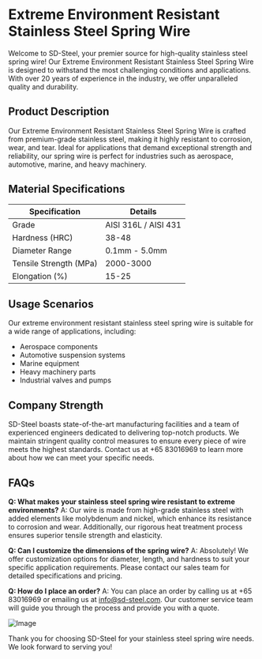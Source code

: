# Extreme Environment Resistant Stainless Steel Spring Wire

Welcome to SD-Steel, your premier source for high-quality stainless steel spring wire! Our Extreme Environment Resistant Stainless Steel Spring Wire is designed to withstand the most challenging conditions and applications. With over 20 years of experience in the industry, we offer unparalleled quality and durability.

## Product Description

Our Extreme Environment Resistant Stainless Steel Spring Wire is crafted from premium-grade stainless steel, making it highly resistant to corrosion, wear, and tear. Ideal for applications that demand exceptional strength and reliability, our spring wire is perfect for industries such as aerospace, automotive, marine, and heavy machinery.

## Material Specifications

| Specification | Details |
| --- | --- |
| Grade | AISI 316L / AISI 431 |
| Hardness (HRC) | 38-48 |
| Diameter Range | 0.1mm - 5.0mm |
| Tensile Strength (MPa) | 2000-3000 |
| Elongation (%) | 15-25 |

## Usage Scenarios

Our extreme environment resistant stainless steel spring wire is suitable for a wide range of applications, including:
- Aerospace components
- Automotive suspension systems
- Marine equipment
- Heavy machinery parts
- Industrial valves and pumps

## Company Strength

SD-Steel boasts state-of-the-art manufacturing facilities and a team of experienced engineers dedicated to delivering top-notch products. We maintain stringent quality control measures to ensure every piece of wire meets the highest standards. Contact us at +65 83016969 to learn more about how we can meet your specific needs.

## FAQs

**Q: What makes your stainless steel spring wire resistant to extreme environments?**
A: Our wire is made from high-grade stainless steel with added elements like molybdenum and nickel, which enhance its resistance to corrosion and wear. Additionally, our rigorous heat treatment process ensures superior tensile strength and elasticity.

**Q: Can I customize the dimensions of the spring wire?**
A: Absolutely! We offer customization options for diameter, length, and hardness to suit your specific application requirements. Please contact our sales team for detailed specifications and pricing.

**Q: How do I place an order?**
A: You can place an order by calling us at +65 83016969 or emailing us at info@sd-steel.com. Our customer service team will guide you through the process and provide you with a quote.

![Image](https://github.com/user-attachments/assets/2567258e-e124-4816-932d-1809bd27ef0b)

Thank you for choosing SD-Steel for your stainless steel spring wire needs. We look forward to serving you!